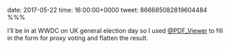 date: 2017-05-22
time: 16:00:00+0000
tweet: 866685082819604484
%%%

I’ll be in at WWDC on UK general election day so I used [@PDF_Viewer](https://twitter.com/PDF_Viewer) to fill in the form for proxy voting and flatten the result.

